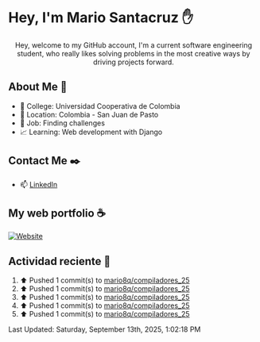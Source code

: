 # Hey, I'm Mario Santacruz :raised_hand:

<center>
    Hey, welcome to my GitHub account, I'm a current software engineering student, who really likes solving problems in the most creative ways by driving projects forward.
</center>

## About Me 🤔

- :school_satchel: College: Universidad Cooperativa de Colombia
- :round_pushpin: Location: Colombia - San Juan de Pasto
- :briefcase: Job: Finding challenges
- :chart_with_upwards_trend: Learning: Web development with Django

## Contact Me :black_nib:

- :mailbox: [LinkedIn](https://www.linkedin.com/in/mario-fernando-santacruz-pantoja-967349324/)

## My web portfolio :coffee:

[![Website](https://img.shields.io/website?url=https%3A%2F%2Fmiportfolio-murex.vercel.app%2F&up_message=My%20portfolio&up_color=yellow&down_message=Website&down_color=black&style=for-the-badge&label=Personal%20website)](https://miportfolio-murex.vercel.app/)

## Actividad reciente :eyes:
<!--RECENT_ACTIVITY:start-->
1. ⬆️ Pushed 1 commit(s) to [mario8q/compiladores_25](https://github.com/mario8q/compiladores_25)<br>
2. ⬆️ Pushed 1 commit(s) to [mario8q/compiladores_25](https://github.com/mario8q/compiladores_25)<br>
3. ⬆️ Pushed 1 commit(s) to [mario8q/compiladores_25](https://github.com/mario8q/compiladores_25)<br>
4. ⬆️ Pushed 1 commit(s) to [mario8q/compiladores_25](https://github.com/mario8q/compiladores_25)<br>
5. ⬆️ Pushed 1 commit(s) to [mario8q/compiladores_25](https://github.com/mario8q/compiladores_25)<br>
<!--RECENT_ACTIVITY:end-->
<!--RECENT_ACTIVITY:last_update-->
Last Updated: Saturday, September 13th, 2025, 1:02:18 PM
<!--RECENT_ACTIVITY:last_update_end-->
